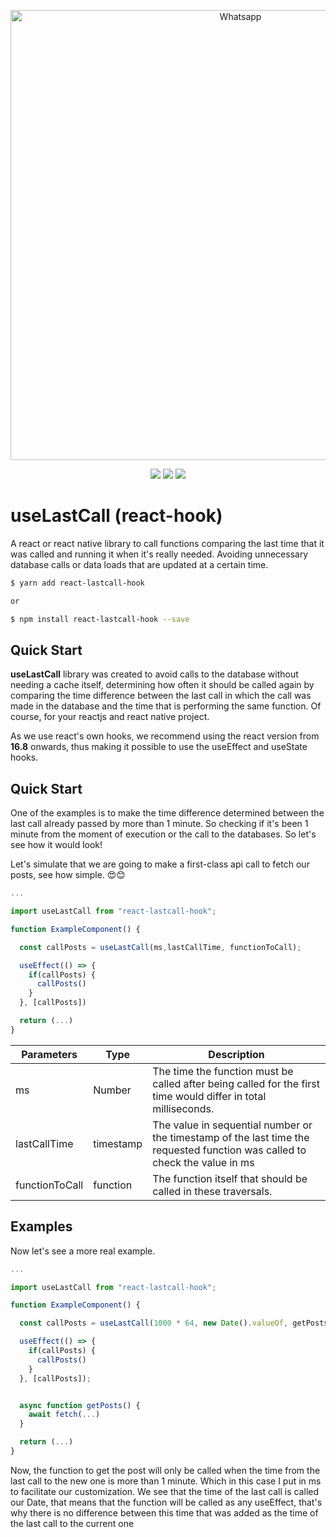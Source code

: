 <p align="center">
  <img src="https://imgur.com/MDTrNVH.png" width="720" title="Whatsapp">
</p>

<p align="center">
  <a href="https://opensource.org/licenses/MIT"><img src="https://img.shields.io/badge/License-MIT-blue.svg"></a>
  <a href="https://github.com/HubertRyanOfficial/react-lastcall-hook"><img src="https://img.shields.io/github/stars/HubertRyanOfficial/react-lastcall-hook"></a>
  <a href="https://www.npmjs.com/package/react-lastcall-hook"><img src="https://img.shields.io/npm/dm/react-lastcall-hook.svg"></a> 
</p>

# useLastCall (react-hook)

A react or react native library to call functions comparing the last time that it was called and running it when it's really needed. Avoiding unnecessary database calls or data loads that are updated at a certain time.

```sh
$ yarn add react-lastcall-hook

or

$ npm install react-lastcall-hook --save
```

## Quick Start

**useLastCall** library was created to avoid calls to the database without needing a cache itself, determining how often it should be called again by comparing the time difference between the last call in which the call was made in the database and the time that is performing the same function. Of course, for your reactjs and react native project.

As we use react's own hooks, we recommend using the react version from **16.8** onwards, thus making it possible to use the useEffect and useState hooks.

## Quick Start

One of the examples is to make the time difference determined between the last call already passed by more than 1 minute. So checking if it's been 1 minute from the moment of execution or the call to the databases. So let's see how it would look!

Let's simulate that we are going to make a first-class api call to fetch our posts, see how simple. 😍😊

```js
...

import useLastCall from "react-lastcall-hook";

function ExampleComponent() {

  const callPosts = useLastCall(ms,lastCallTime, functionToCall);

  useEffect(() => {
    if(callPosts) {
      callPosts()
    }
  }, [callPosts])

  return (...)
}

```

| Parameters     | Type      | Description                                                                                                                 |
| -------------- | --------- | --------------------------------------------------------------------------------------------------------------------------- |
| ms             | Number    | The time the function must be called after being called for the first time would differ in total milliseconds.              |
| lastCallTime   | timestamp | The value in sequential number or the timestamp of the last time the requested function was called to check the value in ms |
| functionToCall | function  | The function itself that should be called in these traversals.                                                              |

## Examples

Now let's see a more real example.

```js
...

import useLastCall from "react-lastcall-hook";

function ExampleComponent() {

  const callPosts = useLastCall(1000 * 64, new Date().valueOf, getPosts);

  useEffect(() => {
    if(callPosts) {
      callPosts()
    }
  }, [callPosts]);


  async function getPosts() {
    await fetch(...)
  }

  return (...)
}

```

Now, the function to get the post will only be called when the time from the last call to the new one is more than 1 minute. Which in this case I put in ms to facilitate our customization. We see that the time of the last call is called our Date, that means that the function will be called as any useEffect, that's why there is no difference between this time that was added as the time of the last call to the current one
